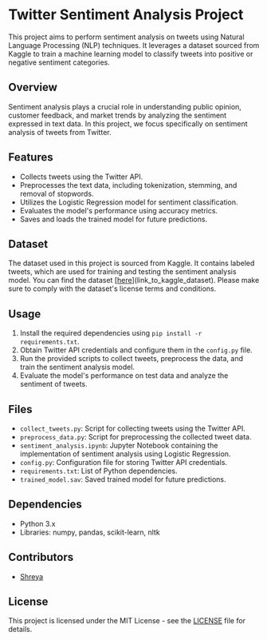 # Twitter Sentiment Analysis Project

This project aims to perform sentiment analysis on tweets using Natural Language Processing (NLP) techniques. It leverages a dataset sourced from Kaggle to train a machine learning model to classify tweets into positive or negative sentiment categories.

## Overview

Sentiment analysis plays a crucial role in understanding public opinion, customer feedback, and market trends by analyzing the sentiment expressed in text data. In this project, we focus specifically on sentiment analysis of tweets from Twitter.

## Features

- Collects tweets using the Twitter API.
- Preprocesses the text data, including tokenization, stemming, and removal of stopwords.
- Utilizes the Logistic Regression model for sentiment classification.
- Evaluates the model's performance using accuracy metrics.
- Saves and loads the trained model for future predictions.

## Dataset

The dataset used in this project is sourced from Kaggle. It contains labeled tweets, which are used for training and testing the sentiment analysis model. You can find the dataset [[here](https://www.kaggle.com/datasets/kazanova/sentiment140)](link_to_kaggle_dataset). Please make sure to comply with the dataset's license terms and conditions.

## Usage

1. Install the required dependencies using `pip install -r requirements.txt`.
2. Obtain Twitter API credentials and configure them in the `config.py` file.
3. Run the provided scripts to collect tweets, preprocess the data, and train the sentiment analysis model.
4. Evaluate the model's performance on test data and analyze the sentiment of tweets.

## Files

- `collect_tweets.py`: Script for collecting tweets using the Twitter API.
- `preprocess_data.py`: Script for preprocessing the collected tweet data.
- `sentiment_analysis.ipynb`: Jupyter Notebook containing the implementation of sentiment analysis using Logistic Regression.
- `config.py`: Configuration file for storing Twitter API credentials.
- `requirements.txt`: List of Python dependencies.
- `trained_model.sav`: Saved trained model for future predictions.

## Dependencies

- Python 3.x
- Libraries: numpy, pandas, scikit-learn, nltk

## Contributors

- [Shreya](https://github.com/Shreya19Goyal)

## License

This project is licensed under the MIT License - see the [LICENSE](LICENSE) file for details.
